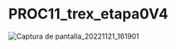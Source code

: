 # PROC11_trex_etapa0V4
![Captura de pantalla_20221121_161901](https://user-images.githubusercontent.com/86745430/209037414-384160dd-f3f2-412c-be75-c991d6a95c34.png)

